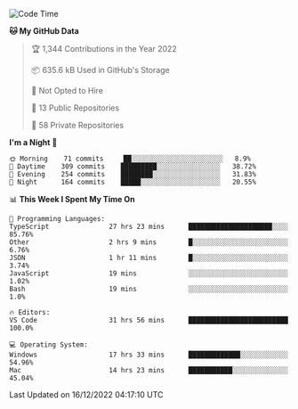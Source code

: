 <!--START_SECTION:waka-->
![Code Time](http://img.shields.io/badge/Code%20Time-3%2C389%20hrs%2052%20mins-blue)

**🐱 My GitHub Data** 

> 🏆 1,344 Contributions in the Year 2022
 > 
> 📦 635.6 kB Used in GitHub's Storage 
 > 
> 🚫 Not Opted to Hire
 > 
> 📜 13 Public Repositories 
 > 
> 🔑 58 Private Repositories  
 > 
**I'm a Night 🦉** 

```text
🌞 Morning    71 commits     ██░░░░░░░░░░░░░░░░░░░░░░░   8.9% 
🌆 Daytime    309 commits    █████████░░░░░░░░░░░░░░░░   38.72% 
🌃 Evening    254 commits    ████████░░░░░░░░░░░░░░░░░   31.83% 
🌙 Night      164 commits    █████░░░░░░░░░░░░░░░░░░░░   20.55%

```


📊 **This Week I Spent My Time On** 

```text
💬 Programming Languages: 
TypeScript               27 hrs 23 mins      █████████████████████░░░░   85.76% 
Other                    2 hrs 9 mins        █░░░░░░░░░░░░░░░░░░░░░░░░   6.76% 
JSON                     1 hr 11 mins        █░░░░░░░░░░░░░░░░░░░░░░░░   3.74% 
JavaScript               19 mins             ░░░░░░░░░░░░░░░░░░░░░░░░░   1.02% 
Bash                     19 mins             ░░░░░░░░░░░░░░░░░░░░░░░░░   1.0%

🔥 Editors: 
VS Code                  31 hrs 56 mins      █████████████████████████   100.0%

💻 Operating System: 
Windows                  17 hrs 33 mins      █████████████░░░░░░░░░░░░   54.96% 
Mac                      14 hrs 23 mins      ███████████░░░░░░░░░░░░░░   45.04%

```


 Last Updated on 16/12/2022 04:17:10 UTC
<!--END_SECTION:waka-->

